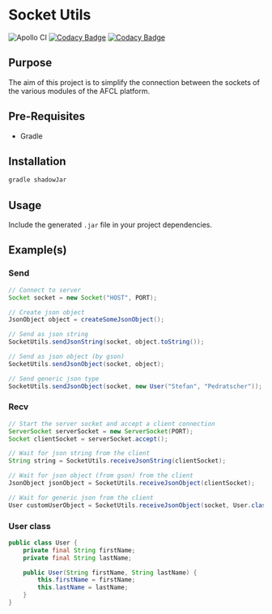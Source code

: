 # Socket Utils

![Apollo CI](https://github.com/ApolloCEC/socketUtils/workflows/Apollo%20CI/badge.svg)
[![Codacy Badge](https://app.codacy.com/project/badge/Grade/be4852fb525748748947104a7c57e815)](https://www.codacy.com/gh/ApolloCEC/socketUtils/dashboard?utm_source=github.com&amp;utm_medium=referral&amp;utm_content=AFCLPlatform/socketUtils&amp;utm_campaign=Badge_Grade)
[![Codacy Badge](https://app.codacy.com/project/badge/Coverage/be4852fb525748748947104a7c57e815)](https://www.codacy.com/gh/ApolloCEC/socketUtils/dashboard?utm_source=github.com&utm_medium=referral&utm_content=AFCLPlatform/socketUtils&utm_campaign=Badge_Coverage)

## Purpose

The aim of this project is to simplify the connection between the sockets of the various modules of the AFCL platform.

## Pre-Requisites
- Gradle

## Installation
```bash
gradle shadowJar 
```

## Usage
Include the generated `.jar` file in your project dependencies.

## Example(s)
 
### Send
````java
// Connect to server
Socket socket = new Socket("HOST", PORT);

// Create json object
JsonObject object = createSomeJsonObject();

// Send as json string
SocketUtils.sendJsonString(socket, object.toString());

// Send as json object (by gson)
SocketUtils.sendJsonObject(socket, object);

// Send generic json type
SocketUtils.sendJsonObject(socket, new User("Stefan", "Pedratscher"));
````

### Recv

````java
// Start the server socket and accept a client connection
ServerSocket serverSocket = new ServerSocket(PORT);
Socket clientSocket = serverSocket.accept();

// Wait for json string from the client
String string = SocketUtils.receiveJsonString(clientSocket);

// Wait for json object (from gson) from the client
JsonObject jsonObject = SocketUtils.receiveJsonObject(clientSocket);

// Wait for generic json from the client
User customUserObject = SocketUtils.receiveJsonObject(socket, User.class);
````

### User class

````java
public class User {
    private final String firstName;
    private final String lastName;

    public User(String firstName, String lastName) {
        this.firstName = firstName;
        this.lastName = lastName;
    }
}
````
